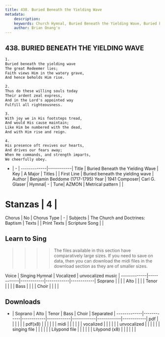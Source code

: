 ```yaml
---
title: 438. Buried Beneath the Yielding Wave
metadata:
    description: 
    keywords: Church Hymnal, Buried Beneath the Yielding Wave, Buried beneath the yielding wave, 
    author: Brian Onang'o
---
```



## 438. BURIED BENEATH THE YIELDING WAVE

```txt
1.
Buried beneath the yielding wave 
The great Redeemer lies; 
Faith views Him in the watery grave, 
And hence beholds Him rise. 

2.
Thus do these willing souls today 
Their ardent zeal express, 
And in the Lord's appointed way 
Fulfill all righteousness. 

3.
With joy we in His footsteps tread, 
And would His cause maintain; 
Like Him be numbered with the dead, 
And with Him rise and reign. 

4.
His presence oft revives our hearts, 
And drives our fears away; 
When He commands, and strength imparts, 
We cheerfully obey.
```

- |   -  |
-------------|------------|
Title | Buried Beneath the Yielding Wave |
Key | A Major |
Titles |  |
First Line | Buried beneath the yielding wave |
Author | Benjamin Beddome (1717-1795)
Year | 1941
Composer| Carl G. Glaser |
Hymnal|  - |
Tune| AZMON |
Metrical pattern | |
# Stanzas | 4 |
Chorus | No |
Chorus Type | - |
Subjects | The Church and Doctrines: Baptism |
Texts |  |
Print Texts | 
Scripture Song |  |
  
## Learn to Sing

>>>> The files available in this section have comparatively large sizes. If you need to save on data, then you can download the midi files in the download section as they are of smaller sizes.

Voice |  Singing Hymnal | Vocalized | unvocalized music |
-------------|------------|------------|------------|------------|
Soprano | | | |
Alto | | | |
Tenor | | | |
Bass | | | |
Choir | | | |

## Downloads

- |  Soprano | Alto | Tenor | Bass | Choir | Separated |
-------------|------------|------------|------------|------------|------------|------------|
pdf | | | | | |
pdf(x8) | | | | | |
midi | | | | | |
vocalized | | | | | |
unvocalized | | | | | |
singing file | | | | | |
Lilypond file | | | | | |
Lilypond (x8) | | | | | |
  